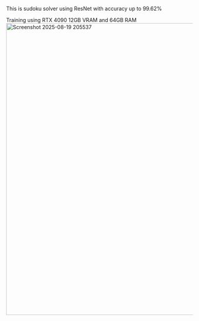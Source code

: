This is sudoku solver using ResNet with accuracy up to 99.62%

Training using RTX 4090 12GB VRAM and 64GB RAM
<img width="779" height="787" alt="Screenshot 2025-08-19 205537" src="https://github.com/user-attachments/assets/60c1dd67-cf43-4c15-8ac4-eb1c8b7ec510" />
